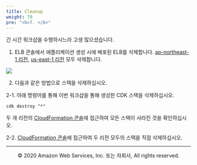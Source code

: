```yaml
---
title: Cleanup
weight: 70
pre: "<b>7. </b>"
---
```


긴 시간 워크샵을 수행하시느라 고생 많으셨습니다.  


1. ELB 콘솔에서 애플리케이션 생성 시에 배포된 ELB를 삭제합니다.
[ap-northeast-1 리전](https://console.aws.amazon.com/ec2/v2/home?region=ap-northeast-1#LoadBalancers:), [us-east-1 리전](https://console.aws.amazon.com/ec2/v2/home?region=us-east-1#LoadBalancers:sort=loadBalancerName) 모두 삭제합니다.

![](/images/70-cleanup/elb-delete.png)


2. 다음과 같은 방법으로 스택을 삭제하십시오.


2-1. 아래 명령어를 통해 이번 워크샵을 통해 생성한 CDK 스택을 삭제하십시오.

```
cdk destroy "*"
```

두 개 리전의 [CloudFormation 콘솔](console.aws.amazon.com/cloudformation/)에 접근하여 모든 스택이 사라진 것을 확인하십시오.  

2-2. [CloudFormation 콘솔](console.aws.amazon.com/cloudformation/)에 접근하여 두 리전 모두의 스택을 직접 삭제하십시오.

---
<p align="center">
© 2020 Amazon Web Services, Inc. 또는 자회사, All rights reserved.
</p>
